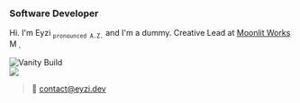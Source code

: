 ### Software Developer


Hi. I'm Eyzi <sub>`pronounced A.Z.`</sub> and I'm a dummy. Creative Lead at [Moonlit Works <img src="https://cdn.moonlit.works/logo/favicon.ico" alt="Moonlit Works logo" width="16" />](https://moonlit.works).

![Vanity Build](https://github.com/eyzi/eyzi/actions/workflows/life.yml/badge.svg) \
![](https://i.imgur.com/r3no3mP.gif) 

> 📧 contact@eyzi.dev

